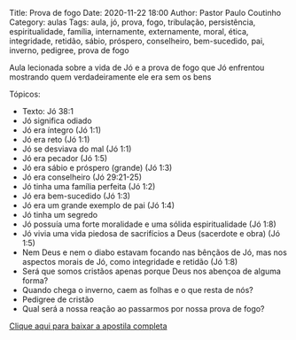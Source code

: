 Title: Prova de fogo
Date: 2020-11-22 18:00
Author: Pastor Paulo Coutinho
Category: aulas
Tags: aula, jó, prova, fogo, tribulação, persistência, espiritualidade, família, internamente, externamente, moral, ética, integridade, retidão, sábio, próspero, conselheiro, bem-sucedido, pai, inverno, pedigree, prova de fogo

Aula lecionada sobre a vida de Jó e a prova de fogo que Jó enfrentou mostrando quem verdadeiramente ele era sem os bens

Tópicos:

- Texto: Jó 38:1
- Jó significa odiado
- Jó era íntegro (Jó 1:1)
- Jó era reto (Jó 1:1)
- Jó se desviava do mal (Jó 1:1)
- Jó era pecador (Jó 1:5)
- Jó era sábio e próspero (grande) (Jó 1:3)
- Jó era conselheiro (Jó 29:21-25)
- Jó tinha uma família perfeita (Jó 1:2)
- Jó era bem-sucedido (Jó 1:3)
- Jó era um grande exemplo de pai (Jó 1:4)
- Jó tinha um segredo
- Jó possuía uma forte moralidade e uma sólida espiritualidade (Jó 1:8)
- Jó vivia uma vida piedosa de sacrifícios a Deus (sacerdote e obra) (Jó 1:5)
- Nem Deus e nem o diabo estavam focando nas bênçãos de Jó, mas nos aspectos morais de Jó, como integridade e retidão (Jó 1:8)
- Será que somos cristãos apenas porque Deus nos abençoa de alguma forma?
- Quando chega o inverno, caem as folhas e o que resta de nós?
- Pedigree de cristão
- Qual será a nossa reação ao passarmos por nossa prova de fogo?


[Clique aqui para baixar a apostila completa](https://www.dropbox.com/s/0a14kslmtmxfzdx/Aula%20EBD%20-%20Prova%20de%20fogo%20-%2022_11_2020.pdf?dl=1)